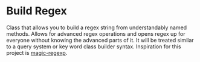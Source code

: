 # Build Regex

Class that allows you to build a regex string from understandably named methods. Allows for advanced regex operations and opens regex up for everyone without knowing the advanced parts of it. It will be treated similar to a query system or key word class builder syntax. Inspiration for this project is [magic-regexp](https://regexp.dev/getting-started/setup).
